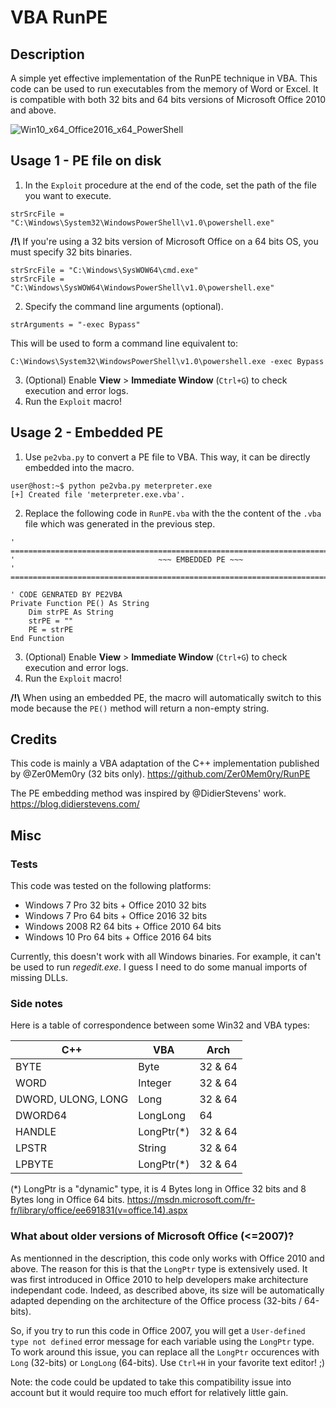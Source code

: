 # VBA RunPE

## Description 
A simple yet effective implementation of the RunPE technique in VBA. This code can be used to run executables from the memory of Word or Excel. It is compatible with both 32 bits and 64 bits versions of Microsoft Office 2010 and above. 

![Win10_x64_Office2016_x64_PowerShell](https://github.com/itm4n/VBA-RunPE/raw/master/screenshots/01_Win10_x64_Office2016_x64_PowerShell.png)

## Usage 1 - PE file on disk 
1) In the `Exploit` procedure at the end of the code, set the path of the file you want to execute. 
```
strSrcFile = "C:\Windows\System32\WindowsPowerShell\v1.0\powershell.exe"
```
__/!\\__ If you're using a 32 bits version of Microsoft Office on a 64 bits OS, you must specify 32 bits binaries. 
```
strSrcFile = "C:\Windows\SysWOW64\cmd.exe"
strSrcFile = "C:\Windows\SysWOW64\WindowsPowerShell\v1.0\powershell.exe"
```
2) Specify the command line arguments (optional).
```
strArguments = "-exec Bypass"
```
This will be used to form a command line equivalent to:
```
C:\Windows\System32\WindowsPowerShell\v1.0\powershell.exe -exec Bypass
```
3) (Optional) Enable __View__ > __Immediate Window__ (`Ctrl+G`) to check execution and error logs.
4) Run the `Exploit` macro!

## Usage 2 - Embedded PE 
1) Use `pe2vba.py` to convert a PE file to VBA. This way, it can be directly embedded into the macro. 
```
user@host:~$ python pe2vba.py meterpreter.exe 
[+] Created file 'meterpreter.exe.vba'.
```
2) Replace the following code in `RunPE.vba` with the the content of the `.vba` file which was generated in the previous step.
```
' ================================================================================
'                                ~~~ EMBEDDED PE ~~~
' ================================================================================

' CODE GENRATED BY PE2VBA
Private Function PE() As String
    Dim strPE As String
    strPE = ""
    PE = strPE
End Function
```
3) (Optional) Enable __View__ > __Immediate Window__ (`Ctrl+G`) to check execution and error logs.
4) Run the `Exploit` macro!

__/!\\__ When using an embedded PE, the macro will automatically switch to this mode because the `PE()` method will return a non-empty string. 

## Credits
This code is mainly a VBA adaptation of the C++ implementation published by @Zer0Mem0ry (32 bits only).
https://github.com/Zer0Mem0ry/RunPE

The PE embedding method was inspired by @DidierStevens' work. https://blog.didierstevens.com/

## Misc

### Tests
This code was tested on the following platforms:
- Windows 7 Pro 32 bits + Office 2010 32 bits
- Windows 7 Pro 64 bits + Office 2016 32 bits
- Windows 2008 R2 64 bits + Office 2010 64 bits
- Windows 10 Pro 64 bits + Office 2016 64 bits

Currently, this doesn't work with all Windows binaries. For example, it can't be used to run _regedit.exe_. I guess I need to do some manual imports of missing DLLs.

### Side notes
Here is a table of correspondence between some Win32 and VBA types:

| C++ | VBA | Arch |
| --- | --- | --- |
| BYTE | Byte | 32 & 64 |
| WORD | Integer | 32 & 64 |
| DWORD, ULONG, LONG | Long | 32 & 64 |
| DWORD64 | LongLong | 64 |
| HANDLE | LongPtr(\*) | 32 & 64
| LPSTR | String | 32 & 64 |
| LPBYTE | LongPtr(\*) | 32 & 64 |

(\*) LongPtr is a "dynamic" type, it is 4 Bytes long in Office 32 bits and 8 Bytes long in Office 64 bits. 
https://msdn.microsoft.com/fr-fr/library/office/ee691831(v=office.14).aspx 

### What about older versions of Microsoft Office (<=2007)?

As mentionned in the description, this code only works with Office 2010 and above. The reason for this is that the `LongPtr` type is extensively used. It was first introduced in Office 2010 to help developers make architecture independant code. Indeed, as described above, its size will be automatically adapted depending on the architecture of the Office process (32-bits / 64-bits).

So, if you try to run this code in Office 2007, you will get a `User-defined type not defined` error message for each variable using the `LongPtr` type. To work around this issue, you can replace all the `LongPtr` occurences with `Long` (32-bits) or `LongLong` (64-bits). Use `Ctrl+H` in your favorite text editor! ;)

Note: the code could be updated to take this compatibility issue into account but it would require too much effort for relatively little gain.
